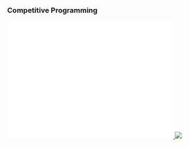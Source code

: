 ### Competitive Programming
<p float="left">
<a href="https://leetcard.jacoblin.cool/RasecBadguy?theme=dark&font=Abel&ext=contest">
  <img height="273em" src="https://raw.githubusercontent.com/Rasec09/cf-stats/main/output/light_card.svg#gh-dark-mode-only" a="#"/>
</a>
<img height="280em" src="https://leetcard.jacoblin.cool/RasecBadguy?theme=dark&font=Abel&ext=contest" />
</p>
<!--
**Rasec09/Rasec09** is a ✨ _special_ ✨ repository because its `README.md` (this file) appears on your GitHub profile.

Here are some ideas to get you started:

- 🔭 I’m currently working on ...
- 🌱 I’m currently learning ...
- 👯 I’m looking to collaborate on ...
- 🤔 I’m looking for help with ...
- 💬 Ask me about ...
- 📫 How to reach me: ...
- 😄 Pronouns: ...
- ⚡ Fun fact: ...

![](https://raw.githubusercontent.com/Rasec09/cf-stats/main/output/light_card.svg#gh-dark-mode-only)
![LeetCode Stats](https://leetcard.jacoblin.cool/RasecBadguy?theme=dark&font=Abel&ext=contest)
-->
